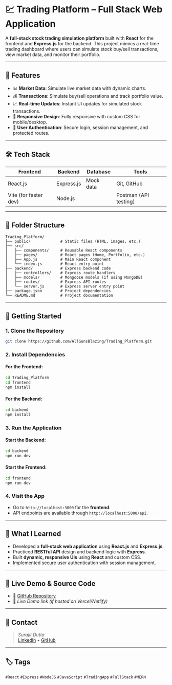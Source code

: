 
# 💹 Trading Platform – Full Stack Web Application

A **full-stack stock trading simulation platform** built with **React** for the frontend and **Express.js** for the backend. This project mimics a real-time trading dashboard where users can simulate stock buy/sell transactions, view market data, and monitor their portfolio.

---

## 🚀 Features

- 📊 **Market Data**: Simulate live market data with dynamic charts.
- 💰 **Transactions**: Simulate buy/sell operations and track portfolio value.
- 📈 **Real-time Updates**: Instant UI updates for simulated stock transactions.
- 📱 **Responsive Design**: Fully responsive with custom CSS for mobile/desktop.
- 🔐 **User Authentication**: Secure login, session management, and protected routes.

---

## 🛠 Tech Stack

| Frontend           | Backend         | Database     | Tools             |
|--------------------|-----------------|--------------|-------------------|
| React.js           | Express.js      | Mock data    | Git, GitHub       |
| Vite (for faster dev) | Node.js        |              | Postman (API testing) |

---

## 📂 Folder Structure

```
Trading_Platform/
├── public/             # Static files (HTML, images, etc.)
├── src/
│   ├── components/     # Reusable React components
│   ├── pages/          # React pages (Home, Portfolio, etc.)
│   ├── App.js          # Main React component
│   └── index.js        # React entry point
├── backend/            # Express backend code
│   ├── controllers/    # Express route handlers
│   ├── models/         # Mongoose models (if using MongoDB)
│   ├── routes/         # Express API routes
│   └── server.js       # Express server entry point
├── package.json        # Project dependencies
└── README.md           # Project documentation
```

---

## 🎯 Getting Started

### 1. Clone the Repository
```bash
git clone https://github.com/AllGunsBlazing/Trading_Platform.git
```

### 2. Install Dependencies

#### For the Frontend:
```bash
cd Trading_Platform
cd frontend
npm install
```

#### For the Backend:
```bash
cd backend
npm install
```

### 3. Run the Application

#### Start the Backend:
```bash
cd backend
npm run dev
```

#### Start the Frontend:
```bash
cd frontend
npm run dev
```

### 4. Visit the App

- Go to `http://localhost:3000` for the **frontend**.
- API endpoints are available through `http://localhost:5000/api`.

---

## 🧠 What I Learned

- Developed a **full-stack web application** using **React.js** and **Express.js**.
- Practiced **RESTful API** design and backend logic with **Express**.
- Built **dynamic, responsive UIs** using **React** and custom CSS.
- Implemented secure user authentication with session management.

---

## 🔗 Live Demo & Source Code

- 🔗 [GitHub Repository](https://github.com/AllGunsBlazing/Trading_Platform)
- 📎 _Live Demo link (if hosted on Vercel/Netlify)_

---

## 📧 Contact

> _Surajit Dutta_  
> [LinkedIn](https://linkedin.com/in/surajitdutta-xd8989) • [GitHub](https://github.com/AllGunsBlazing)

---

## 🏷️ Tags

`#React` `#Express` `#NodeJS` `#JavaScript` `#TradingApp` `#FullStack` `#MERN`
